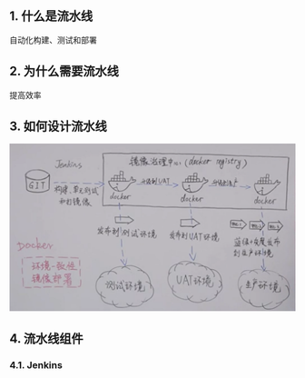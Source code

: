 ## 1. 什么是流水线
自动化构建、测试和部署
## 2. 为什么需要流水线
提高效率

## 3. 如何设计流水线
![](https://raw.githubusercontent.com/TDoct/images/master/1596259129_20200620192606588_4067.png)

## 4. 流水线组件
### 4.1. Jenkins
